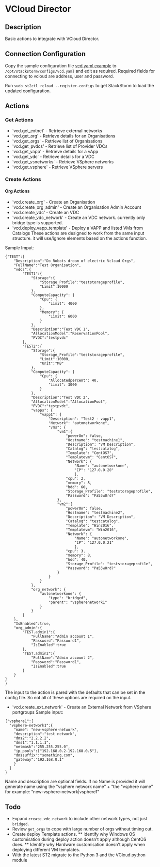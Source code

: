 # VCloud Director

## Description

Basic actions to integrate with VCloud Director.


## Connection Configuration

Copy the sample configuration file [vcd.yaml.example](./vcd.yaml.example) to `/opt/stackstorm/configs/vcd.yaml`
and edit as required. Required fields for connecting to vcloud are address, user and password.

Run `sudo st2ctl reload --register-configs` to get StackStorm to load the updated configuration.


## Actions
### Get Actions
* 'vcd.get_extnet' - Retrieve external networks  
* 'vcd.get_org' - Retrieve details for an Organisations 
* 'vcd.get_orgs' - Retrieve list of Organisations 
* 'vcd.get_pvdcs' - Retrieve list of Provider VDCs 
* 'vcd.get_vapp' - Retrieve details for a vApp 
* 'vcd.get_vdc' - Retrieve details for a VDC  
* 'vcd.get_vsnetworks' - Retrieve VSphere networks  
* 'vcd.get_vsphere' - Retrieve VSphere servers  

### Create Actions
#### Org Actions
* 'vcd.create_org' - Create an Organisation  
* 'vcd.create_org_admin' - Create an Organisation Admin Account 
* 'vcd.create_vdc' - Create an VDC  
* 'vcd.create_vdc_network' - Create an VDC network. currently only bridge type is supported.
* 'vcd.deploy_vapp_template' - Deploy a VAPP and listed VMs from Catalogs
These actions are designed to work from the same input structure. it will use/ignore elements based on the actions function.

Sample Imput:
```
{"TEST":{
    "Description":"Do Robots dream of electric Vcloud Orgs",
    "FullName":"Test Organisation",
    "vdcs":{
        "TEST1":{
            "Storage":{
                "Storage_Profile":"teststorageprofile",
                "Limit":10000
            },
            "ComputeCapacity": {
                "Cpu": {
                    "Limit": 4000
                },
                "Memory": {
                    "Limit": 6000
                }
            },            
            "Description":"Test VDC 1",
            "AllocationModel":"ReservationPool",
            "PVDC":"testpvdc"
        },
        "TEST2":{
            "Storage":{
                "Storage_Profile":"teststorageprofile",
                "Limit":10000,
                "Unit":"MB"
            },
            "ComputeCapacity": {
                "Cpu": {
                    "Allocatedpercent": 40,
                    "Limit": 3000
                }
            },
            "Description":"Test VDC 2",
            "AllocationModel":"AllocationPool",
            "PVDC":"testpvdc",
            "vapps": {
                "vapp1": {
                    "Description": "Test2 - vapp1",
                    "Network": "autonetworkone",
                    "vms": {
                        "vm1":{
                            "powerOn": false,
                            "Hostname": "testmachine1",
                            "Description": "VM Description",
                            "Catalog": "testcatalog",
                            "Template": "CentOS7",
                            "Templatevm": "CentOS7",
                            "Network": {
                                "Name": "autonetworkone",
                                "IP": "127.0.0.20"
                                },
                            "cpu": 2,
                            "memory": 8,
                            "hdd": 60,
                            "Storage_Profile": "teststorageprofile",
                            "Password": "Pa55w0rd?"                            
                        },
                        "vm2":{
                            "powerOn": false,
                            "Hostname": "testmachine2",
                            "Description": "VM Description",
                            "Catalog": "testcatalog",
                            "Template": "Win2016",
                            "Templatevm": "Win2016",
                            "Network": {
                                "Name": "autonetworkone",
                                "IP": "127.0.0.21"
                                },
                            "cpu": 3,
                            "memory": 8,
                            "hdd": 40,
                            "Storage_Profile": "teststorageprofile",
                            "Password": "Pa55w0rd?"                            
                        }
                    }
                }
            },
            "org_network": {
                "autonetworkone": {
                    "type": "bridged",
                    "parent": "vspherenetwork1"
                }
            }
        }
    },
    "IsEnabled":true,
    "org_admin":{
        "TEST.admin1":{
            "FullName":"Admin account 1",
            "Password":"Password1",
            "IsEnabled":true
        },
        "TEST.admin2":{
            "FullName":"Admin account 2",
            "Password":"Password1",
            "IsEnabled":true
        }
    }
}
}
```

The input to the action is pared with the defaults that can be set in the config file. So not all of these options are required on the input.

* 'vcd.create_ext_network' - Create an External Network from VSphere portgroups 
Sample input:
```
{"vsphere1":{
  "vsphere-network1":{
    "name": "new-vsphere-network",
    "description":"test network",
    "dns2":"2.2.2.2",
    "dns1":"1.1.1.1",
    "netmask":"255.255.255.0",
    "ip_pools":["192.168.0.2-192.168.0.5"],
    "dnssuffix":"something.com",
    "gateway":"192.168.0.1"
    }
  }
}
```
Name and description are optional fields. If no Name is provided it will generate name using the "vsphere network name" + "the "vsphere name"
for example: "new-vsphere-network|vsphere1"

## Todo
* Expand `create_vdc_network` to include other network types, not just `bridged`.
* Review `get_orgs` to cope with large number of orgs without timing out. 
* Create deploy Template actions.
** Identify why Windows OS customisation during deploy action doesn't apply although CentOS does.
** Identify why Hardware customisation doesn't apply when deploying different VM templates.
* With the latest ST2 migrate to the Python 3 and the VCloud python module

